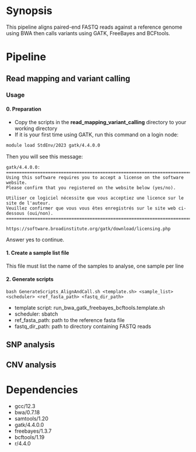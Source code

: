 # Synopsis
This pipeline aligns paired-end FASTQ reads against a reference genome using BWA then calls variants using GATK, FreeBayes and BCFtools.

# Pipeline
## Read mapping and variant calling
### Usage
#### 0. Preparation
* Copy the scripts in the **read_mapping_variant_calling** directory to your working directory
* If it is your first time using GATK, run this command on a login node:
```bash
module load StdEnv/2023 gatk/4.4.0.0
```
Then you will see this message:
```
gatk/4.4.0.0:
============================================================================================
Using this software requires you to accept a license on the software website.
Please confirm that you registered on the website below (yes/no).

Utiliser ce logiciel nécessite que vous acceptiez une licence sur le site de l'auteur.
Veuillez confirmer que vous vous êtes enregistrés sur le site web ci-dessous (oui/non).
============================================================================================

https://software.broadinstitute.org/gatk/download/licensing.php
```
Answer yes to continue.

#### 1. Create a sample list file
This file must list the name of the samples to analyse, one sample per line

#### 2. Generate scripts
```
bash GenerateScripts_AlignAndCall.sh <template.sh> <sample_list> <scheduler> <ref_fasta_path> <fastq_dir_path>
```
* template script: run_bwa_gatk_freebayes_bcftools.template.sh
* scheduler: sbatch
* ref_fasta_path: path to the reference fasta file
* fastq_dir_path: path to directory containing FASTQ reads



## SNP analysis



## CNV analysis 



# Dependencies
* gcc/12.3
* bwa/0.7.18
* samtools/1.20
* gatk/4.4.0.0
* freebayes/1.3.7
* bcftools/1.19
* r/4.4.0


